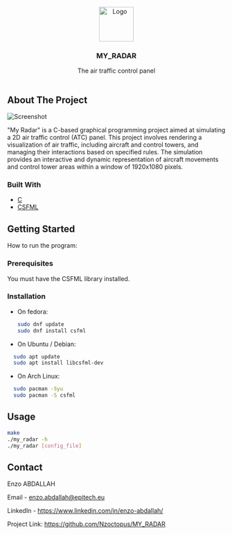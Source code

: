                          
<br/>
<div align="center">
<img src="https://avatars.githubusercontent.com/u/146715863?v=4" alt="Logo" width="80" height="80">
</a>
<h3 align="center">MY_RADAR</h3>
<p align="center">
The air traffic control panel
<br/>
<br/>

  


</p>
</div>

 ## About The Project

![Screenshot](https://cdn.discordapp.com/attachments/1178592607891357697/1248534599592575048/radar.png?ex=666403f5&is=6662b275&hm=b46ec52cd2c6a84919ad21bb13cdad79b7aff2abed302a47c5a60a40572d7362&)

"My Radar" is a C-based graphical programming project aimed at simulating a 2D air traffic control (ATC) panel. This project involves rendering a visualization of air traffic, including aircraft and control towers, and managing their interactions based on specified rules. The simulation provides an interactive and dynamic representation of aircraft movements and control tower areas within a window of 1920x1080 pixels.
 ### Built With

- [C](https://cplusplus.com/reference/clibrary/)
- [CSFML](https://www.sfml-dev.org/index.php)
 ## Getting Started

How to run the program:
 ### Prerequisites

You must have the CSFML library installed.
 ### Installation

- On fedora:
  ```sh
  sudo dnf update
  sudo dnf install csfml
  ```
- On Ubuntu / Debian:
```sh
  sudo apt update
  sudo apt install libcsfml-dev
```
- On Arch Linux:
```sh
  sudo pacman -Syu
  sudo pacman -S csfml
```
 ## Usage

```sh
make
./my_radar -h
./my_radar [config_file]
```
 ## Contact

Enzo ABDALLAH

Email - enzo.abdallah@epitech.eu

LinkedIn - https://www.linkedin.com/in/enzo-abdallah/

Project Link: https://github.com/Nzoctopus/MY_RADAR

